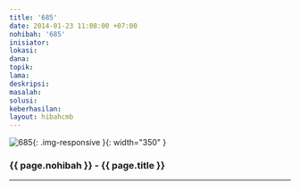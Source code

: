 ```yaml
---
title: '685'
date: 2014-01-23 11:08:00 +07:00
nohibah: '685'
inisiator:
lokasi:
dana:
topik:
lama:
deskripsi:
masalah:
solusi:
keberhasilan:
layout: hibahcmb
---
```


![685](/static/img/hibahcmb/685.png){: .img-responsive }{: width="350" }

### {{ page.nohibah }} - {{ page.title }}

---
